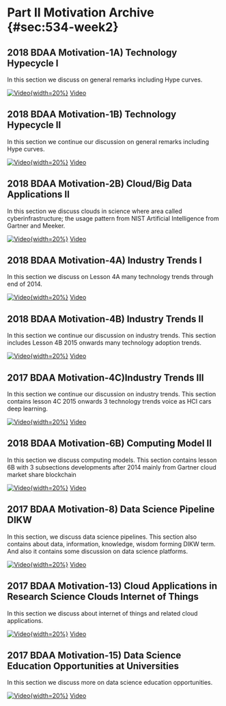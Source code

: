 # Part II Motivation Archive {#sec:534-week2}

## 2018 BDAA Motivation-1A) Technology Hypecycle I 

In this section we discuss on general remarks including Hype curves.

[![Video](images/motivation_old/techhype1.jpg){width=20%}](https://youtu.be/fEcQl7jhwu0?list=PLy0VLh_GFyz-SuEkfPdRkEsimVPK39V_K)
[Video](https://youtu.be/fEcQl7jhwu0?list=PLy0VLh_GFyz-SuEkfPdRkEsimVPK39V_K)

## 2018 BDAA Motivation-1B) Technology Hypecycle II 

In this section we continue our discussion on general remarks including Hype curves.

[![Video](images/motivation_old/techhype2.jpg){width=20%}](https://youtu.be/_y0Efn_iakY?list=PLy0VLh_GFyz-SuEkfPdRkEsimVPK39V_K)
[Video](https://youtu.be/_y0Efn_iakY?list=PLy0VLh_GFyz-SuEkfPdRkEsimVPK39V_K)

## 2018 BDAA Motivation-2B) Cloud/Big Data Applications II 

In this section we discuss clouds in science where area called cyberinfrastructure; the usage
pattern from NIST Artificial Intelligence from Gartner and Meeker.

[![Video](images/motivation_old/cloudbigdata2.jpg){width=20%}](https://youtu.be/wcALTC38yWI?list=PLy0VLh_GFyz-SuEkfPdRkEsimVPK39V_K)
[Video](https://youtu.be/wcALTC38yWI?list=PLy0VLh_GFyz-SuEkfPdRkEsimVPK39V_K)

## 2018 BDAA Motivation-4A) Industry Trends I 

In this section we discuss on Lesson 4A many technology trends through end of 2014.

[![Video](images/motivation_old/industrytrends1.jpg){width=20%}](https://youtu.be/s_T5IBP05x4?list=PLy0VLh_GFyz-SuEkfPdRkEsimVPK39V_K)
[Video](https://youtu.be/s_T5IBP05x4?list=PLy0VLh_GFyz-SuEkfPdRkEsimVPK39V_K)

## 2018 BDAA Motivation-4B) Industry Trends II 

In this section we continue our discussion on industry trends. 
This section includes Lesson 4B 2015 onwards many technology adoption trends.

[![Video](images/motivation_old/industrytrends2.jpg){width=20%}](https://youtu.be/1ocZBhIGwlk?list=PLy0VLh_GFyz-SuEkfPdRkEsimVPK39V_K)
[Video](https://youtu.be/1ocZBhIGwlk?list=PLy0VLh_GFyz-SuEkfPdRkEsimVPK39V_K)

## 2017 BDAA Motivation-4C)Industry Trends III 

In this section we continue our discussion on industry trends. This section contains lesson 4C 2015
onwards 3 technology trends voice as HCI cars deep learning.

[![Video](images/motivation_old/industrytrends3.jpg){width=20%}](https://youtu.be/d6SUm0Mb0LY?list=PLy0VLh_GFyz-SuEkfPdRkEsimVPK39V_K)
[Video](https://youtu.be/d6SUm0Mb0LY?list=PLy0VLh_GFyz-SuEkfPdRkEsimVPK39V_K)

## 2018 BDAA Motivation-6B) Computing Model II 

In this section we discuss computing models. This section contains lesson 6B with 3 subsections 
developments after 2014 mainly from Gartner cloud market share blockchain

[![Video](images/motivation_old/motivation.jpg){width=20%}](https://youtu.be/_F8-LaQ5Oso?list=PLy0VLh_GFyz-SuEkfPdRkEsimVPK39V_K)
[Video](https://youtu.be/_F8-LaQ5Oso?list=PLy0VLh_GFyz-SuEkfPdRkEsimVPK39V_K)

## 2017 BDAA Motivation-8) Data Science Pipeline DIKW 

In this section, we discuss data science pipelines. This section also contains about
data, information, knowledge, wisdom forming DIKW term. 
And also it contains some discussion on data science platforms.

[![Video](images/motivation_old/datasciencepipeline.jpg){width=20%}](https://youtu.be/3bpOQge-fPA?list=PLy0VLh_GFyz-SuEkfPdRkEsimVPK39V_K)
[Video](https://youtu.be/3bpOQge-fPA?list=PLy0VLh_GFyz-SuEkfPdRkEsimVPK39V_K)

## 2017 BDAA Motivation-13) Cloud Applications in Research Science Clouds Internet of Things

In this section we discuss about internet of things and related cloud applications. 

[![Video](images/motivation_old/cloudapplicationsresearch.jpg){width=20%}](https://youtu.be/_6aQn5daW4Y?list=PLy0VLh_GFyz-SuEkfPdRkEsimVPK39V_K)
[Video](https://youtu.be/_6aQn5daW4Y?list=PLy0VLh_GFyz-SuEkfPdRkEsimVPK39V_K)

## 2017 BDAA Motivation-15) Data Science Education Opportunities at Universities

In this section we discuss more on data science education opportunities.  

[![Video](images/motivation_old/datascienceeduation.jpg){width=20%}](https://youtu.be/SWCiCbwmWjA?list=PLy0VLh_GFyz-SuEkfPdRkEsimVPK39V_K)
[Video](https://youtu.be/SWCiCbwmWjA?list=PLy0VLh_GFyz-SuEkfPdRkEsimVPK39V_K)
